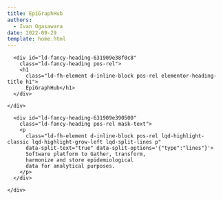 ```yaml
---
title: EpiGraphHub
authors:
  - Ivan Ogasawara
date: 2022-09-29
template: home.html
---
```


<div class="elementor-widget-wrap elementor-element-populated">
  <div
    class="elementor-element elementor-element-4aab6cc elementor-widget elementor-widget-hub_fancy_heading"
    data-id="4aab6cc" data-element_type="widget"
    data-widget_type="hub_fancy_heading.default">
    <div class="elementor-widget-container">

      <div id="ld-fancy-heading-631909e38f0c8"
        class="ld-fancy-heading pos-rel">
        <h1
          class="ld-fh-element d-inline-block pos-rel elementor-heading-title h1">
          EpiGraphHub</h1>
      </div>

    </div>
  </div>
  <div
    class="elementor-element elementor-element-736540cb elementor-widget elementor-widget-hub_fancy_heading lqd-el-has-inner-anim"
    data-id="736540cb" data-element_type="widget"
    data-settings="{&quot;enable_split&quot;:&quot;true&quot;,&quot;split_type&quot;:&quot;lines&quot;}"
    data-widget_type="hub_fancy_heading.default">
    <div class="elementor-widget-container">

      <div id="ld-fancy-heading-631909e390500"
        class="ld-fancy-heading pos-rel mask-text">
        <p
          class="ld-fh-element d-inline-block pos-rel lqd-highlight-classic lqd-highlight-grow-left lqd-split-lines p"
          data-split-text="true" data-split-options='{"type":"lines"}'>
          Software platform to Gather, transform,
          harmonize and store epidemiological
          data for analytical purposes.
        </p>
      </div>

    </div>
  </div>
</div>
